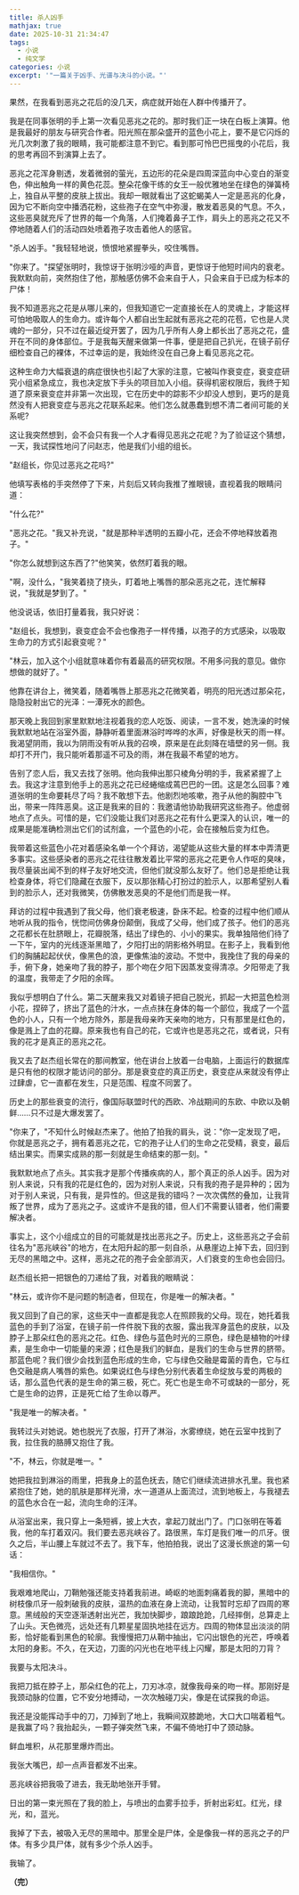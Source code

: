 ```yaml
---
title: 杀人凶手
mathjax: true
date: 2025-10-31 21:34:47
tags:
  - 小说
  - 纯文学
categories: 小说
excerpt: '"一篇关于凶手、光谱与决斗的小说。"'
---
```

果然，在我看到恶兆之花后的没几天，病症就开始在人群中传播开了。

我是在同事张明的手上第一次看见恶兆之花的。那时我们正一块在白板上演算。他是我最好的朋友与研究合作者。阳光照在那朵盛开的蓝色小花上，要不是它闪烁的光几次刺激了我的眼睛，我可能都注意不到它。看到那可怜巴巴摇曳的小花后，我的思考再回不到演算上去了。

恶兆之花浑身剔透，发着微弱的萤光，五边形的花朵是四周深蓝向中心变白的渐变色，伸出触角一样的黄色花蕊。整朵花像干练的女王一般优雅地坐在绿色的弹簧椅上，独自从平整的皮肤上拔出。我却一眼就看出了这蛇蝎美人一定是恶兆的化身，因为它不断向空中播洒花粉，这些孢子在空气中弥漫，散发着恶臭的气息。不久，这些恶臭就充斥了世界的每一个角落，人们掩着鼻子工作，肩头上的恶兆之花又不停地随着人们的活动四处喷着孢子攻击着他人的感官。

"杀人凶手。"我轻轻地说，愤恨地紧握拳头，咬住嘴唇。

"你来了。"探望张明时，我惊讶于张明沙哑的声音，更惊讶于他短时间内的衰老。我默默向前，突然抱住了他，那触感仿佛不会来自于人，只会来自于已成为标本的尸体！

我不知道恶兆之花是从哪儿来的，但我知道它一定直接长在人的灵魂上，才能这样可怕地吸取人的生命力。或许每个人都自出生起就有恶兆之花的花苞，它也是人灵魂的一部分，只不过在最近绽开罢了，因为几乎所有人身上都长出了恶兆之花，盛开在不同的身体部位。于是我每天醒来做第一件事，便是把自己扒光，在镜子前仔细检查自己的裸体，不过幸运的是，我始终没在自己身上看见恶兆之花。

这种生命力大幅衰退的病症很快也引起了大家的注意，它被叫作衰变症，衰变症研究小组紧急成立，我也决定放下手头的项目加入小组。获得机密权限后，我终于知道了原来衰变症并非第一次出现，它在历史中的踪影不少却没人想到，更巧的是竟然没有人把衰变症与恶兆之花联系起来。他们怎么就愚蠢到想不清二者间可能的关系呢?

这让我突然想到，会不会只有我一个人才看得见恶兆之花呢？为了验证这个猜想，一天，我试探性地问了问赵志，他是我们小组的组长。

"赵组长，你见过恶兆之花吗?"

他填写表格的手突然停了下来，片刻后又转向我推了推眼镜，直视着我的眼睛问道：

"什么花?"

"恶兆之花。"我又补充说，"就是那种半透明的五瓣小花，还会不停地释放着孢子。"

"你怎么就想到这东西了?"他笑笑，依然盯着我的眼。

"啊，没什么，"我笑着挠了挠头，盯着地上嘴唇的那朵恶兆之花，连忙解释说，"我就是梦到了。"

他没说话，依旧打量着我，我只好说：

"赵组长，我想到，衰变症会不会也像孢子一样传播，以孢子的方式感染，以吸取生命力的方式引起衰变呢？"

"林云，加入这个小组就意味着你有着最高的研究权限。不用多问我的意见。做你想做的就好了。"

他靠在讲台上，微笑着，随着嘴唇上那恶兆之花微笑着，明亮的阳光透过那朵花，隐隐投射出它的光泽：一潭死水的颜色。

那天晚上我回到家里默默地注视着我的恋人吃饭、阅读，一言不发，她洗澡的时候我默默地站在浴室外面，静静听着里面淋浴时哗哗的水声，好像是秋天的雨一样。我渴望阴雨，我以为阴雨没有听从我的召唤，原来是在此刻降在墙壁的另一侧。我却打不开门，我只能听着那遥不可及的雨，淋在我最不希望的地方。

告别了恋人后，我又去找了张明。他向我伸出那只棱角分明的手，我紧紧握了上去。我这才注意到他手上的恶兆之花已经蜷缩成蔫巴巴的一团。这是怎么回事？难道张明的生命要耗尽了吗？我不敢想下去。他剧烈地咳嗽，孢子从他的胸腔中飞出，带来一阵阵恶臭。这正是我来的目的：我邀请他协助我研究这些孢子。他虚弱地点了点头。可惜的是，它们没能让我们对恶兆之花有什么更深入的认识，唯一的成果是能准确检测出它们的试剂盒，一个蓝色的小花，会在接触后变为红色。

我带着这些蓝色小花对着感染名单一个个拜访，渴望能从这些大量的样本中弄清更多事实。这些感染者的恶兆之花往往散发着比平常的恶兆之花更令人作呕的臭味，我尽量装出闻不到的样子友好地交流，但他们就没那么友好了。他们总是拒绝让我检查身体，将它们隐藏在衣服下，反以那张精心打扮过的脸示人，以那希望别人看到的脸示人，还对我微笑，仿佛散发恶臭的不是他们而是我一样。

拜访的过程中我遇到了我父母，他们衰老极速，卧床不起。检查的过程中他们顺从地听从我的指令，恍惚间仿佛身份颠倒，我成了父母，他们成了孩子。他们的恶兆之花都长在肚脐眼上，花瓣脱落，结出了绿色的、小小的果实。我单独陪他们待了一下午，室内的光线逐渐黑暗了，夕阳打出的阴影格外明显。在影子上，我看到他们的胸脯起起伏伏，像黑色的浪，更像焦油的波动。不觉中，我挽住了我的母亲的手，俯下身，她亲吻了我的脖子，那个吻在夕阳下因蒸发变得清凉。夕阳带走了我的温度，我带走了夕阳的余晖。

我似乎想明白了什么。第二天醒来我又对着镜子把自己脱光，抓起一大把蓝色检测小花，捏碎了，挤出了蓝色的汁水，一点点抹在身体的每一个部位，我成了一个蓝色的小人，只有一个地方除外，那是我母亲昨天亲吻的地方，只有那里是红色的，像是溅上了血的花瓣。原来我也有自己的花，它或许也是恶兆之花，或者说，只有我的花才是真正的恶兆之花。

我又去了赵杰组长常在的那间教室，他在讲台上放着一台电脑，上面运行的数据库是只有他的权限才能访问的部分。那是衰变症的真正历史，衰变症从来就没有停止过肆虐，它一直都在发生，只是范围、程度不同罢了。

历史上的那些衰变的流行，像国际联盟时代的西欧、冷战期间的东欧、中欧以及朝鲜……只不过是大爆发罢了。

"你来了，"不知什么时候赵杰来了。他拍了拍我的肩头，说："你一定发现了吧，你就是恶兆之子，拥有着恶兆之花，它的孢子让人们的生命之花受精，衰变，最后结出果实。而果实成熟的那一刻就是生命结束的那一刻。"

我默默地点了点头。其实我才是那个传播疾病的人，那个真正的杀人凶手。因为对别人来说，只有我的花是红色的，因为对别人来说，只有我的孢子是异种的；因为对于别人来说，只有我，是异性的。但这是我的错吗？一次次偶然的叠加，让我背叛了世界，成为了恶兆之子。这或许不是我的错，但人们不需要认错者，他们需要解决者。

事实上，这个小组成立的目的可能就是找出恶兆之子。历史上，这些恶兆之子会前往名为"恶兆峡谷"的地方，在太阳升起的那一刻自杀，从悬崖边上掉下去，回归到无尽的黑暗之中。这样，恶兆之花的孢子会全部消灭，人们衰变的生命也会回归。

赵杰组长把一把银色的刀递给了我，对着我的眼睛说：

"林云，或许你不是问题的制造者，但现在，你是唯一的解决者。"

我又回到了自己的家，这些天中一直都是我恋人在照顾我的父母。现在，她托着我蓝色的手到了浴室，在镜子前一件件脱下我的衣服，露出我浑身蓝色的皮肤，以及脖子上那朵红色的恶兆之花。红色、绿色与蓝色时光的三原色，绿色是植物的叶绿素，是生命中一切能量的来源；红色是我们的鲜血，是我们的生命与世界的脐带。那蓝色呢？我们很少会找到蓝色形成的生命，它与绿色交融是霉菌的青色，它与红色交融是病人嘴唇的紫色。如果说红色与绿色分别代表着生命绽放与爱的两极的话，那么蓝色代表的是生命的第三极，死亡。死亡也是生命不可或缺的一部分，死亡是生命的边界，正是死亡给了生命以尊严。

"我是唯一的解决者。"

我转过头对她说。她也脱光了衣服，打开了淋浴，水雾缭绕，她在云室中找到了我，拉住我的胳膊又抱住了我。

"不，林云，你就是唯一。"

她把我拉到淋浴的雨里，把我身上的蓝色抚去，随它们继续流进排水孔里。我也紧紧抱住了她，她的肌肤是那样光滑，水一道道从上面流过，流到地板上，与我褪去的蓝色水合在一起，流向生命的汪洋。

从浴室出来，我只穿上一条短裤，披上大衣，拿起刀就出门了。门口张明在等着我，他的车打着双闪。我们要去恶兆峡谷了。路很黑，车灯是我们唯一的爪牙。很久之后，半山腰上车就过不去了。我下车，他拍拍我，说出了这漫长旅途的第一句话：

"我相信你。"

我艰难地爬山，刀鞘勉强还能支持着我前进。崎岖的地面刺痛着我的脚，黑暗中的树枝像爪牙一般刺破我的皮肤，温热的血液在身上流动，让我暂时忘却了四周的寒意。黑绒般的天空逐渐透射出光芒，我加快脚步，踉踉跄跄，几经摔倒，总算走上了山头。天色微亮，远处还有几颗星星固执地挂在远方。四周的物体显出淡淡的阴影，恰好能看到黑色的轮廓。我慢慢把刀从鞘中抽出，它闪出银色的光芒，呼唤着太阳的身影。不久，在天边，刀面的闪光也在地平线上闪耀，那是太阳的刀背？

我要与太阳决斗。

我把刀抵在脖子上，那朵红色的花上，刀刃冰凉，就像我母亲的吻一样。那刚好是我颈动脉的位置，它不安分地搏动，一次次触碰刀尖，像是在试探我的命运。

我还是没能挥动手中的刀，刀掉到了地上，我瞬间双膝跪地，大口大口喘着粗气。是我赢了吗？我抬起头，一颗子弹突然飞来，不偏不倚地打中了颈动脉。

鲜血堆积，从花那里爆炸而出。

我张大嘴巴，却一点声音都发不出来。

恶兆峡谷把我吸了进去，我无助地张开手臂。

日出的第一束光照在了我的脸上，与喷出的血雾手拉手，折射出彩虹。红光，绿光，和，蓝光。

我掉了下去，被吸入无尽的黑暗中。那里全是尸体，全是像我一样的恶兆之子的尸体。有多少具尸体，就有多少个杀人凶手。

我输了。

**（完）**
